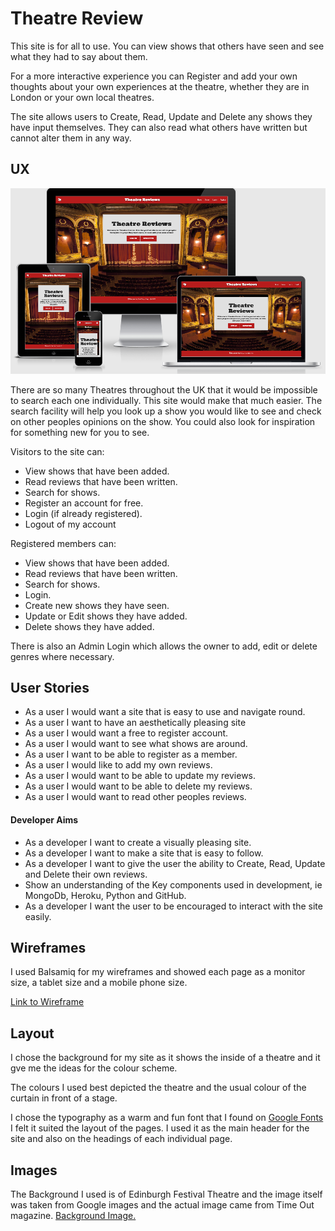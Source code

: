 # Theatre Review

This site is for all to use. You can view shows that others have seen and see what they had to say about them. 

For a more interactive experience you can Register and add your own thoughts about your own experiences at the theatre, whether they are in London or your own local theatres.

The site allows users to Create, Read, Update and Delete any shows they have input themselves. They can also read what others have written but cannot alter them in any way.

## UX

![alt text](static/images/screensizes.PNG)

There are so many Theatres throughout the UK that it would be impossible to search each one individually. This site would make that much easier. The search facility will help you look up a show you would like to see and check on other peoples opinions on the show. You could also look for inspiration for something new for you to see.

Visitors to the site can:

* View shows that have been added.
* Read reviews that have been written.
* Search for shows.
* Register an account for free.
* Login (if already registered).
* Logout of my account

Registered members can:

* View shows that have been added.
* Read reviews that have been written.
* Search for shows.
* Login.
* Create new shows they have seen.
* Update or Edit shows they have added.
* Delete shows they have added.

There is also an Admin Login which allows the owner to add, edit or delete genres where necessary.

## User Stories

* As a user I would want a site that is easy to use and navigate round.
* As a user I want to have an aesthetically pleasing site
* As a user I would want a free to register account.
* As a user I would want to see what shows are around.
* As a user I want to be able to register as a member.
* As a user I would like to add my own reviews.
* As a user I would want to be able to update my reviews.
* As a user I would want to be able to delete my reviews.
* As a user I would want to read other peoples reviews.

#### Developer Aims

* As a developer I want to create a visually pleasing site.
* As a developer I want to make a site that is easy to follow.
* As a developer I want to give the user the ability to Create, Read, Update and Delete their own reviews.
* Show an understanding of the Key components used in development, ie MongoDb, Heroku, Python and GitHub.
* As a developer I want the user to be encouraged to interact with the site easily.


## Wireframes

I used Balsamiq for my wireframes and showed each page as a monitor size, a tablet size and a mobile phone size. 

[Link to Wireframe](https://github.com/Craggy19/theatre_reviews/blob/master/static/images/theatre_wireframes.pdf)

## Layout

I chose the background for my site as it shows the inside of a theatre and it gve me the ideas for the colour scheme. 

The colours I used best depicted the theatre and the usual colour of the curtain in front of a stage.

I chose the typography as a warm and fun font that I found on [Google Fonts](https://fonts.google.com/)
I felt it suited the layout of the pages. I used it as the main header for the site and also on the headings of each individual page.

## Images

The Background I used is of Edinburgh Festival Theatre and the image itself was taken from Google images and the actual image came from Time Out magazine. [Background Image.](https://www.timeout.com/edinburgh/theatre/edinburgh-festivals-2015-theatre-reviews)


 












